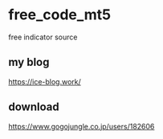 # free_code_mt5
free indicator source

## my blog
https://ice-blog.work/

## download
https://www.gogojungle.co.jp/users/182606
